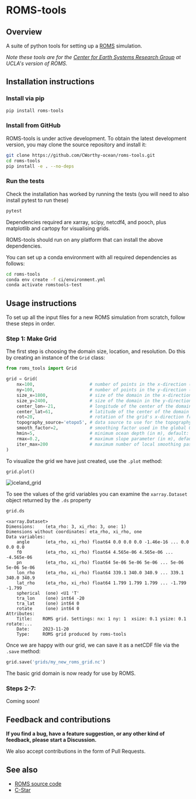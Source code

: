 # ROMS-tools

## Overview

A suite of python tools for setting up a [ROMS](https://github.com/CESR-lab/ucla-roms) simulation.

_Note these tools are for the [Center for Earth Systems Research Group](http://research.atmos.ucla.edu/cesr/) at UCLA's version of ROMS._

## Installation instructions

### Install via pip

```bash
pip install roms-tools
```

### Install from GitHub

ROMS-tools is under active development. To obtain the latest development version, you may clone the source repository and install it:
```bash
git clone https://github.com/CWorthy-ocean/roms-tools.git
cd roms-tools
pip install -e . --no-deps 
```

### Run the tests

Check the installation has worked by running the tests (you will need to also install pytest to run these)
```bash
pytest
```

Dependencies required are xarray, scipy, netcdf4, and pooch, plus matplotlib and cartopy for visualising grids.

ROMS-tools should run on any platform that can install the above dependencies.

You can set up a conda environment with all required dependencies as follows:
```bash
cd roms-tools
conda env create -f ci/environment.yml
conda activate romstools-test
```

## Usage instructions

To set up all the input files for a new ROMS simulation from scratch, follow these steps in order.

### Step 1: Make Grid

The first step is choosing the domain size, location, and resolution. Do this by creating an instance of the `Grid` class:

```python
from roms_tools import Grid

grid = Grid(
    nx=100,                     # number of points in the x-direction (not including 2 boundary cells on either end)
    ny=100,                     # number of points in the y-direction (not including 2 boundary cells on either end)
    size_x=1800,                # size of the domain in the x-direction (in km)
    size_y=2400,                # size of the domain in the y-direction (in km)
    center_lon=-21,             # longitude of the center of the domain
    center_lat=61,              # latitude of the center of the domain
    rot=20,                     # rotation of the grid's x-direction from lines of constant longitude, with positive values being a counter-clockwise rotation
    topography_source='etopo5', # data source to use for the topography
    smooth_factor=2,            # smoothing factor used in the global Gaussian smoothing of the topography, default: 2
    hmin=5,                     # minimum ocean depth (in m), default: 5
    rmax=0.2,                   # maximum slope parameter (in m), default: 0.2
    iter_max=200                # maximum number of local smoothing passes to reach the criterion r < rmax, default: 500
)
```

To visualize the grid we have just created, use the `.plot` method:

```python
grid.plot()
```

![iceland_grid](https://github.com/CWorthy-ocean/roms-tools/assets/35968931/de8c03ab-3c61-4ba5-a9b7-65592fd9280f)

To see the values of the grid variables you can examine the `xarray.Dataset` object returned by the `.ds` property

```python
grid.ds
```
```
<xarray.Dataset>
Dimensions:    (eta_rho: 3, xi_rho: 3, one: 1)
Dimensions without coordinates: eta_rho, xi_rho, one
Data variables:
    angle      (eta_rho, xi_rho) float64 0.0 0.0 0.0 -1.46e-16 ... 0.0 0.0 0.0
    f0         (eta_rho, xi_rho) float64 4.565e-06 4.565e-06 ... -4.565e-06
    pn         (eta_rho, xi_rho) float64 5e-06 5e-06 5e-06 ... 5e-06 5e-06 5e-06
    lon_rho    (eta_rho, xi_rho) float64 339.1 340.0 340.9 ... 339.1 340.0 340.9
    lat_rho    (eta_rho, xi_rho) float64 1.799 1.799 1.799 ... -1.799 -1.799
    spherical  (one) <U1 'T'
    tra_lon    (one) int64 -20
    tra_lat    (one) int64 0
    rotate     (one) int64 0
Attributes:
    Title:    ROMS grid. Settings: nx: 1 ny: 1  xsize: 0.1 ysize: 0.1 rotate:...
    Date:     2023-11-20
    Type:     ROMS grid produced by roms-tools
```

Once we are happy with our grid, we can save it as a netCDF file via the `.save` method:

```python
grid.save('grids/my_new_roms_grid.nc')
```

The basic grid domain is now ready for use by ROMS.


### Steps 2-7:

Coming soon!


## Feedback and contributions

**If you find a bug, have a feature suggestion, or any other kind of feedback, please start a Discussion.**

We also accept contributions in the form of Pull Requests.


## See also

- [ROMS source code](https://github.com/CESR-lab/ucla-roms)
- [C-Star](https://github.com/CWorthy-ocean/C-Star)
